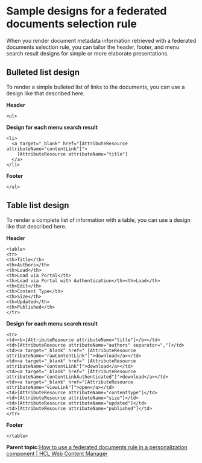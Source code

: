 # Sample designs for a federated documents selection rule

When you render document metadata information retrieved with a federated documents selection rule, you can tailor the header, footer, and menu search result designs for simple or more elaborate presentations.

## Bulleted list design

To render a simple bulleted list of links to the documents, you can use a design like that described here.

**Header**

```
<ul>
```

**Design for each menu search result**

```
<li>
  <a target="_blank" href="[AttributeResource attributeName="contentLink"]">
    [AttributeResource attributeName="title"]
  </a>
</li>
```

**Footer**

```
</ul>
```

## Table list design

To render a complete list of information with a table, you can use a design like that described here.

**Header**

```
<table>
<tr>
<th>Title</th>
<th>Authors</th>
<th>Load</th>
<th>Load via Portal</th>
<th>Load via Portal with Authentication</th><th>Load</th>
<th>Edit</th>
<th>Content Type</th>
<th>Size</th>
<th>Updated</th>
<th>Published</th>
</tr>
```

**Design for each menu search result**

```
<tr>
<td><b>[AttributeResource attributeName="title"]</b></td>
<td>[AttributeResource attributeName="authors" separator=","]</td>
<td><a target="_blank" href=" [AttributeResource attributeName="rawContentLink"]">download</a></td>
<td><a target="_blank" href=" [AttributeResource attributeName="contentLink"]">download</a></td>
<td><a target="_blank" href=" [AttributeResource attributeName="contentLinkAuthenticated"]">download</a></td>
<td><a target="_blank" href="[AttributeResource attributeName="viewLink"]">open</a></td>
<td>[AttributeResource attributeName="contentType"]</td>
<td>[AttributeResource attributeName="size"]</td>
<td>[AttributeResource attributeName="updated"]</td>
<td>[AttributeResource attributeName="published"]</td>
</tr>
```

**Footer**

```
</table>
```

**Parent topic:**[How to use a federated documents rule in a personalization component \| HCL Web Content Manager](../wcm/wcm_dev_feddocs_using.md)


